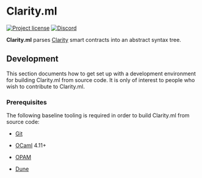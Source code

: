 # Clarity.ml

[![Project license](https://img.shields.io/badge/license-Public%20Domain-blue.svg)](https://unlicense.org)
[![Discord](https://img.shields.io/discord/755852964513579099?label=discord)](https://discord.gg/KqETNBj)

**Clarity.ml** parses [Clarity] smart contracts into an abstract syntax tree.

## Development

This section documents how to get set up with a development environment for
building Clarity.ml from source code. It is only of interest to people who wish
to contribute to Clarity.ml.

### Prerequisites

The following baseline tooling is required in order to build Clarity.ml from
source code:

- [Git](https://git-scm.com/downloads)

- [OCaml] 4.11+

- [OPAM](https://opam.ocaml.org)

- [Dune](https://dune.build)

[Clarity]: https://clarity-lang.org
[OCaml]:   https://ocaml.org
